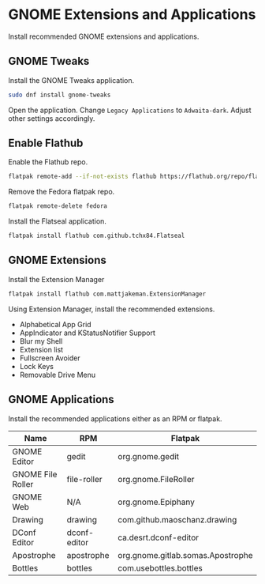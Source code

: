 # GNOME Extensions and Applications

Install recommended GNOME extensions and applications.

## GNOME Tweaks

Install the GNOME Tweaks application.

```sh
sudo dnf install gnome-tweaks
```

Open the application. Change `Legacy Applications` to `Adwaita-dark`. Adjust other settings accordingly.

## Enable Flathub

Enable the Flathub repo.

```sh
flatpak remote-add --if-not-exists flathub https://flathub.org/repo/flathub.flatpakrepo
```

Remove the Fedora flatpak repo.

```sh
flatpak remote-delete fedora
```

Install the Flatseal application.

```sh
flatpak install flathub com.github.tchx84.Flatseal
```

## GNOME Extensions

Install the Extension Manager

```sh
flatpak install flathub com.mattjakeman.ExtensionManager
```

Using Extension Manager, install the recommended extensions.

* Alphabetical App Grid
* AppIndicator and KStatusNotifier Support
* Blur my Shell
* Extension list
* Fullscreen Avoider
* Lock Keys
* Removable Drive Menu

## GNOME Applications

Install the recommended applications either as an RPM or flatpak.

| Name | RPM | Flatpak |
| -- | -- | -- |
| GNOME Editor | gedit | org.gnome.gedit |
| GNOME File Roller | file-roller | org.gnome.FileRoller |
| GNOME Web | N/A | org.gnome.Epiphany |
| Drawing | drawing | com.github.maoschanz.drawing |
| DConf Editor | dconf-editor | ca.desrt.dconf-editor |
| Apostrophe | apostrophe | org.gnome.gitlab.somas.Apostrophe |
| Bottles | bottles | com.usebottles.bottles |
